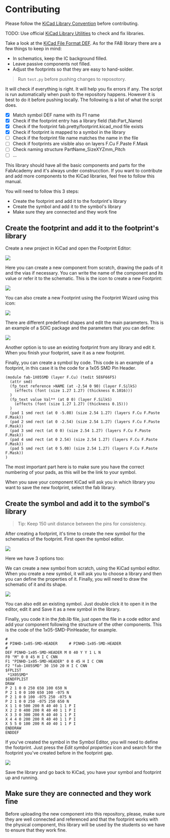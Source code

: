 # Contributing

Please follow the [KiCad Library Convention](https://kicad-pcb.org/libraries/klc/) before contributing.

TODO: Use official [KiCad Library Utilities](https://github.com/kicad/kicad-library-utils) to check and fix libraries.

Take a look at the [KiCad File Format DEF](https://en.wikibooks.org/wiki/Kicad/file_formats#Description_of_DEF). As for the FAB library there are a few things to keep in mind:

- In schematics, keep the IC background filled.
- Leave passive components not filled.
- Adjust the footprints so that they are easy to hand-solder.

> Run `test.py` before pushing changes to reposotory.

It will check if everything is right. It will help you fix errors if any. The script is run automatically when push to the repository happens. However it is best to do it before pushing locally. The following is a list of what the script does.

- [x] Match symbol DEF name with its F1 name
- [x] Check if the footprint entry has a library field (fab:Part_Name)
- [x] Check if the footprint fab.pretty/footprint.kicad_mod file exists
- [x] Check if footprint is mapped to a symbol in the library
- [ ] Check if the footprint file name matches the name in the file
- [ ] Check if footprints are visible also on layers F.Cu F.Paste F.Mask
- [ ] Check naming structure PartName_SizeXYZmm_Pitch
- [ ] ...

This library should have all the basic components and parts for the FabAcademy and it's always under construcction. If you want to contribute and add more components to the KiCad libraries, feel free to follow this manual.

You will need to follow this 3 steps:
- Create the footprint and add it to the footprint's library
- Create the symbol and add it to the symbol's library
- Make sure they are connected and they work fine

## Create the footprint and add it to the footprint's library
Create a new project in KiCad and open the Footprint Editor:

![](https://i.imgur.com/npzIxGA.png)

Here you can create a new component from scratch, drawing the pads of it and the vias if necessary. You can write the name of the component and its value or refer it to the schematic. This is the icon to create a new Footprint:

![](https://i.imgur.com/jstb0v3.png)


You can also create a new Footprint using the Footprint Wizard using this icon:

![](https://i.imgur.com/Gsvlrzt.png)

There are different predefined shapes and edit the main parameters. This is an example of a SOIC package and the parameters that you can define:

![](https://i.imgur.com/mS3L9nJ.png)

Another option is to use an existing footprint from any library and edit it. When you finish your footprint, save it as a new footprint.

Finally, you can create a symbol by code. This code is an example of a footprint, in this case it is the code for a 1x05 SMD Pin Header.
```
(module fab-1X05SMD (layer F.Cu) (tedit 5E6F66F5)
  (attr smd)
  (fp_text reference >NAME (at -2.54 0 90) (layer F.SilkS)
    (effects (font (size 1.27 1.27) (thickness 0.1016)))
  )
  (fp_text value Val** (at 0 0) (layer F.SilkS)
    (effects (font (size 1.27 1.27) (thickness 0.15)))
  )
  (pad 1 smd rect (at 0 -5.08) (size 2.54 1.27) (layers F.Cu F.Paste F.Mask))
  (pad 2 smd rect (at 0 -2.54) (size 2.54 1.27) (layers F.Cu F.Paste F.Mask))
  (pad 3 smd rect (at 0 0) (size 2.54 1.27) (layers F.Cu F.Paste F.Mask))
  (pad 4 smd rect (at 0 2.54) (size 2.54 1.27) (layers F.Cu F.Paste F.Mask))
  (pad 5 smd rect (at 0 5.08) (size 2.54 1.27) (layers F.Cu F.Paste F.Mask))
)
```

The most important part here is to make sure you have the correct numbering of your pads, as this will be the link to your symbol.

When you save your component KiCad will ask you in which library you want to save the new footprint, select the fab library.

## Create the symbol and add it to the symbol's library

> Tip: Keep 150 unit distance between the pins for consistency.

After creating a footprint, it's time to create the new symbol for the schematics of the footprint. First open the symbol editor.

![](https://i.imgur.com/SM1c8HN.png)

Here we have 3 options too:

We can create a new symbol from scratch, using the KiCad symbol editor. When you create a new symbol, it will ask you to choose a library and then you can define the properties of it. Finally, you will need to draw the schematic of it and its shape.

![](https://i.imgur.com/MRbK2EW.png)


You can also edit an existing symbol. Just double click it to open it in the editor, edit it and Save it as a new symbol in the library.

Finally, you code it in the <i>fab.lib</i> file, just open the file in a code editor and add your component following the structure of the other components. This is the code of the 1x05-SMD-PinHeader, for example.

```
#
# PINHD-1x05-SMD-HEADER     # PINHD-1x05-SMD-HEADER
#
DEF PINHD-1x05-SMD-HEADER M 0 40 Y Y 1 L N
F0 "M" 0 0 45 H I C CNN
F1 "PINHD-1x05-SMD-HEADER" 0 0 45 H I C CNN
F2 "fab-1X05SMD" 30 150 20 H I C CNN
$FPLIST
 *1X05SMD*
$ENDFPLIST
DRAW
P 2 1 0 0 250 650 100 650 N
P 2 1 0 0 100 650 100 -075 N
P 2 1 0 0 100 -075 250 -075 N
P 2 1 0 0 250 -075 250 650 N
X 1 1 0 500 200 R 40 40 1 1 P I
X 2 2 0 400 200 R 40 40 1 1 P I
X 3 3 0 300 200 R 40 40 1 1 P I  
X 4 4 0 200 200 R 40 40 1 1 P I  
X 5 5 0 100 200 R 40 40 1 1 P I
ENDDRAW
ENDDEF
````

If you've created the symbol in the Symbol Editor, you will need to define the footprint. Just press the <i>Edit symbol properties</i> icon and search for the footprint you've created before in the footprint gap.

![](https://i.imgur.com/PqoqEpy.png)


Save the library and go back to KiCad, you have your symbol and footprint up and running.

## Make sure they are connected and they work fine
Before uploading the new component into this repository, please, make sure they are well connected and referenced and that the footprint works with the physical component, this library will be used by the students so we have to ensure that they work fine.
